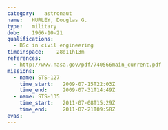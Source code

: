 ```yaml
---
category:	astronaut
name:	HURLEY, Douglas G.
type:	military
dob:	1966-10-21
qualifications:
  - BSc in civil engineering
timeinspace:	28d11h13m
references:
  - http://www.nasa.gov/pdf/740566main_current.pdf
missions:
  - name: STS-127
    time_start:   2009-07-15T22:03Z
    time_end:     2009-07-31T14:49Z
  - name: STS-135
    time_start:   2011-07-08T15:29Z
    time_end:     2011-07-21T09:58Z
evas:
---
```

